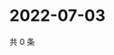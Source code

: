 # 2022-07-03

共 0 条

<!-- BEGIN WEIBO -->
<!-- 最后更新时间 Sun Jul 03 2022 00:19:57 GMT+0800 (China Standard Time) -->

<!-- END WEIBO -->
